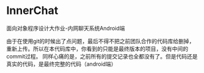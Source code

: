 # InnerChat
面向对象程序设计大作业-内网聊天系统Android端

由于在使用git的时候出了点问题，最后不得不把之前团队合作的代码库给删掉，重新上传。所以在本代码库中，你看到的只能是最终版本的项目，没有中间的commit过程。
同样心痛的是，之前所有的提交记录也全都没有了。但是代码还是真实的代码，是最终完整的代码（android端）
